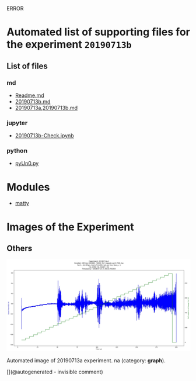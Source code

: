 ERROR

# Automated list of supporting files for the __experiment `20190713b`__

## List of files

### md

* [Readme.md](/matty/20190713/Readme.md)
* [20190713b.md](/us-draindump/exp/20190713b.md)
* [20190713a,20190713b.md](/us-draindump/exp/20190713a,20190713b.md)


### jupyter

* [20190713b-Check.ipynb](/matty/20190713/20190713b/20190713b-Check.ipynb)


### python

* [pyUn0.py](/matty/20190713/20190713b/pyUn0.py)





# Modules

* [matty](/matty/)




# Images of the Experiment

## Others

![](/matty/20190713/20190713b/images/20190713a-1.jpg)

Automated image of 20190713a experiment. na (category: __graph__).










[](@autogenerated - invisible comment)